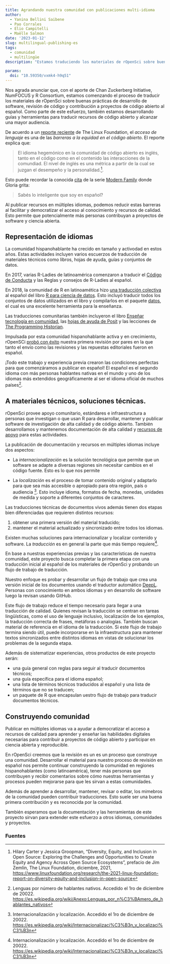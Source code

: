 ```yaml
---
title: Agrandando nuestra comunidad con publicaciones multi-idioma
author:
  - Yanina Bellini Saibene
  - Pao Corrales
  - Elio Campitelli
  - Maëlle Salmon
date: '2023-01-12'
slug: multilingual-publishing-es
tags:
  - comunidad
  - multilingüe
description: "Estamos traduciendo los materiales de rOpenSci sobre buenas prácticas de desarrollo de software, revisión de código y contribución a proyectos de código abierto al español! También estamos desarrollando guías y herramientas para traducir recursos de código abierto y alcanzar una mayor audiencia. Entérate de este proyecto en este artículo."

params:
  doi: "10.59350/vxmk4-h9q51"
---
```


Nos agrada anunciar que, con el aporte de Chan Zuckerberg Initiative, NumFOCUS y R Consortium, estamos comenzando el proceso de traducir los materiales de rOpenSci sobre buenas prácticas de desarrollo de software, revisión de código y contribución a proyectos de código abierto al español.
Como parte de este esfuerzo, también estamos desarrollando guías y herramientas para traducir recursos de código abierto y alcanzar una mayor audiencia. 

De acuerdo a un [reporte reciente](https://www.linuxfoundation.org/research/the-2021-linux-foundation-report-on-diversity-equity-and-inclusion-in-open-source) de The Linux Foundation, el _acceso de lenguaje_  es una de las _barreras a la equidad en el código abierto_. El reporte explica que:

> El idioma hegemónico en la comunidad de código abierto es inglés, tanto en el código como en el contenido las interacciones de la comundiad. El nivel de inglés es una métrica a partir de la cual se juzgan el desempeño y la personalidad.[^1]. 

Esto puede recordar la conocida [cita](https://www.imdb.com/title/tt4166966/characters/nm0005527) de la serie [Modern Family](https://www.tiktok.com/@primevideouk/video/6899066588121713921) donde Gloria grita: 

> Sabés lo inteligente que soy en español?

Al publicar recursos en múltiples idiomas, podemos reducir estas barreras al facilitar y democratizar el acceso al conocimiento y recursos de calidad. 
Esto permite que potencialmente más personas contribuyan a proyectos de software y ciencia abierta. 


## Representación de idiomas 

La comunidad hispanohablante ha crecido en tamaño y activodad en estos años. 
Estas actividades incluyen varios escuerzos de traducción de materiales técnicos como libros, hojas de ayuda, guías y conjuntos de datos. 

En 2017, varias R-Ladies de latinoamérica comenzaron a traducir el [Código de Conducta](https://github.com/rladies/starter-kit/wiki/Code-of-Conduct#spanish) y las Reglas y consejos de R-Ladies al español.

En 2018, la comunidad de R en latinoamética hizo [una traducción colectiva](https://youtu.be/kuHjpdgkSxg) al español del libro [R para ciencia de datos](https://es.r4ds.hadley.nz/). 
Esto incluyó traducir todos los conjuntos de datos utilizados en el libro y compilarlos en el paquete [datos](https://github.com/cienciadedatos/datos), el cual es una excelente herramienta para la enseñanza. 

Las traducciones comunitarias también incluyeron el libro [Enseñar tecnología en comunidad](https://teachtogether.tech/es/index.html), las [hojas de ayuda de Posit](https://posit.co/resources/cheatsheets/?type=translations/#translation-12) y las lecciones de [The Programming Historian](https://programminghistorian.org/es/). 

Impulsada por esta comunidad hispanohablante activa y en crecimiento, rOpenSCi [probó con éxito](/blog/2021/07/27/censo2017) nuestra primera revisión por pares en la que tanto el envío como las revisiones y las repuestas editoriales fueron en español. 

¡Todo este trabajo y experiencia previa crearon las condiciones perfectas para que comenzáramos a publicar en español!
El español es el segundo idioma con más personas hablantes nativas en el mundo y uno de los idiomas más extendidos geográficamente al ser el idioma oficial de muchos países[^2]. 

## A materiales técnicos, soluciones técnicas. 

rOpenSci provee apoyo comunitario, estándares e infraestructura a personas que investigan o que usan R para desarrollar, mantener y publicar software de investigación de alta calidad y de código abierto. 
También desarrollamos y mantenemos documentación de alta calidad y [recursos de apoyo](/resources/) para estas actividades. 

La publicación de documentación y recursos en múltiples idiomas incluye dos aspectos:

* La _internacionalización_ es la solución tecnológica que permite que un software se adapte a diversas regiones sin necesitar cambios en el código fuente. Esto es lo que nos permite 

* La _localización_ es el proceso de tomar contenido original y adaptarlo para que sea más accesible o apropiado para otra región, país o audiencia [^3]. Esto incluye idioma, formatos de fecha, monedas, unidades de medida y soporte a diferentes conjuntos de caracteres. 

Las traducciones técnicas de documentos vivos además tienen dos etapas bien diferenciadas que requieren distintos recursos: 

1. obtener una primera versión del material traducido;
2. mantener el material actualizado y sincronizado entre todos los idiomas. 

Existen muchas soluciones para internacionalizar y localizar contenido y software. 
La _traducción_ es en general la parte que más tiempo requiere[^3]. 

En base a nuestras experiencias previas y las características de nuestra comunidad, este proyecto busca completar la primera etapa con una traducción inicial al español de los materiales de rOpenSci y probando un flujo de trabajo de traducción. 

Nuestro enfoque es probar y desarrollar un flujo de trabajo que crea una versión inicial de los documentos usando el traductor automático [DeepL](https://www.deepl.com).
Personas con conocimiento en ambos idiomas y en desarrollo de software luego la revisan usando GitHub. 

Este flujo de trabajo reduce el tiempo necesario para llegar a una traducción de calidad. 
Quienes revisan la traducción se centran en tareas lingüísticas, como el uso de lenguaje inclusivo, localización de los ejemplos, la traducción correcta de frases, metáforas o analogías. 
También buscan material de referencia en el idioma de la traducción. 
Si este flujo de trabajo termina siendo útil, puede incorporarse en la infraestructura para mantener textos sincronizados entre distintos idiomas en vistas de solucionar los problemas de la segunda etapa.

Además de sistematizar experiencias, otros productos de este proyecto serán:

* una guía general con reglas para seguir al traducir documentos técnicos;
* una guía específica para el idioma español;
* una lista de términos técnicos traducidos al español y una lista de términos que no se traducen;
* un paquete de R que encapsulan uestro flujo de trabajo para traducir documentos técnicos.

## Construyendo comunidad

Publicar en múltiples idiomas va a ayudar a democratizar el acceso a recursos de calidad para aprender y enseñar las habilidades digitales necesarias para contribuir a proyectos de código abierto y participar en ciencia abierta y reproducible. 

En rOpenSci creemos que la revisión es un es un proceso que construye una comunidad. 
Desarrollar el material para nuestro proceso de revisión en español nos permite continuar construyendo la comunidad en regiones hispanohablantes (como latinoamérica), tener más personas que contribuyen y recibir comentarios sobre cómo nuestras herramientas y procesos pueden mejorarse para que les sirvan a estas comunidades. 

Además de aprender a desarrollar, mantener, revisar o editar, los mimebros de la comunidad pueden contribuir traducciones. 
Esto suele ser una buena primera contribución y es reconocida por la comunidad.

También esperamos que la documentación y las herramientas de este proyecto sirvan para extender este esfuerzo a otros idiomas, comunidades y proyectos. 


### Fuentes

[^1]: Hilary Carter y Jessica Groopman, “Diversity, Equity, and Inclusion in Open Source: Exploring the Challenges and Opportunities to Create Equity and Agency Across Open Source Ecosystems”, prefacio de Jim Zemlin, The Linux Foundation, diciembre, 2021, https://www.linuxfoundation.org/research/the-2021-linux-foundation-report-on-diversity-equity-and-inclusion-in-open-source
[^2]: Lenguas por número de hablantes nativos. Accedido el 1ro de diciembre de 20022. https://es.wikipedia.org/wiki/Anexo:Lenguas_por_n%C3%BAmero_de_hablantes_nativos
[^3]: Internacionalización y localización. Accedido el 1ro de diciembre de 20022. https://es.wikipedia.org/wiki/Internacionalizaci%C3%B3n_y_localizaci%C3%B3n
